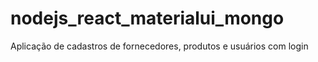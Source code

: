 # nodejs_react_materialui_mongo
Aplicação de cadastros de fornecedores, produtos e usuários com login
